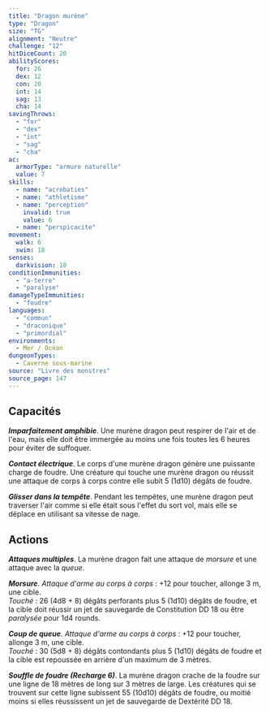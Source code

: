 ```yaml
---
title: "Dragon murène"
type: "Dragon"
size: "TG"
alignment: "Neutre"
challenge: "12"
hitDiceCount: 20
abilityScores:
  for: 26
  dex: 12
  con: 20
  int: 14
  sag: 13
  cha: 14
savingThrows: 
  - "for"
  - "dex"
  - "int"
  - "sag"
  - "cha"
ac: 
  armorType: "armure naturelle"
  value: 7
skills: 
  - name: "acrobaties"
  - name: "athletisme"
  - name: "perception"
    invalid: true
    value: 6
  - name: "perspicacite"
movement: 
  walk: 6
  swim: 18
senses: 
  darkvision: 18
conditionImmunities: 
  - "a-terre"
  - "paralyse"
damageTypeImmunities: 
  - "foudre"
languages: 
  - "commun"
  - "draconique"
  - "primordial"
environments:
  - Mer / Océan
dungeonTypes:
  - Caverne sous-marine
source: "Livre des monstres"
source_page: 147
---
```

## Capacités
_**Imparfaitement amphibie**_. Une murène dragon peut respirer de l'air et de l'eau, mais elle doit être immergée au moins une fois toutes les 6 heures pour éviter de suffoquer.

_**Contact électrique**_. Le corps d'une murène dragon génère une puissante charge de foudre. Une créature qui touche une murène dragon ou réussit une attaque de corps à corps contre elle subit 5 (1d10) dégâts de foudre.

_**Glisser dans la tempête**_. Pendant les tempêtes, une murène dragon peut traverser l'air comme si elle était sous l'effet du sort vol, mais elle se déplace en utilisant sa vitesse de nage.

## Actions
_**Attaques multiples**_. La murène dragon fait une attaque de _morsure_ et une attaque avec la _queue_.

_**Morsure**_. _Attaque d'arme au corps à corps_ : +12 pour toucher, allonge 3 m, une cible.  
_Touché_ : 26 (4d8 + 8) dégâts perforants plus 5 (1d10) dégâts de foudre, et la cible doit réussir un jet de sauvegarde de Constitution DD 18 ou être _paralysée_ pour 1d4 rounds.

_**Coup de queue**_. _Attaque d'arme au corps à corps_ : +12 pour toucher, allonge 3 m, une cible.  
_Touché_ : 30 (5d8 + 8) dégâts contondants plus 5 (1d10) dégâts de foudre et la cible est repoussée en arrière d'un maximum de 3 mètres.

_**Souffle de foudre (Recharge 6)**_. La murène dragon crache de la foudre sur une ligne de 18 mètres de long sur 3 mètres de large. Les créatures qui se trouvent sur cette ligne subissent 55 (10d10) dégâts de foudre, ou moitié moins si elles réussissent un jet de sauvegarde de Dextérité DD 18.
